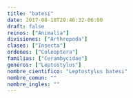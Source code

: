 ```yaml
---
title: "batesi"
date: 2017-08-18T20:46:32-06:00
draft: false
reinos: ["Animalia"]
divisiones: ["Arthropoda"]
clases: ["Insecta"]
ordenes: ["Coleoptera"]
familias: ["Cerambycidae"]
generos: ["Leptostylus"]
nombre_cientifico: "Leptostylus batesi"
nombre_comun: ""
nombre_ingles: ""
---
```

